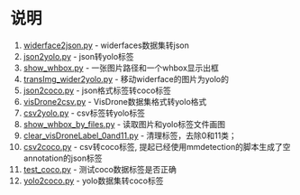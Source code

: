 # 说明

1. [widerface2json.py](./widerface2json.py) - widerfaces数据集转json
2. [json2yolo.py](./json2yolo.py) - json转yolo标签
3. [show_whbox.py](./show_whbox.py) - 一张图片路径和一个whbox显示出框
4. [transImg_wider2yolo.py](./transImg_wider2yolo.py) - 移动widerface的图片为yolo的
5. [json2coco.py](./json2coco.py) - json格式标签转coco标签
6. [visDrone2csv.py](./visDrone2csv.py) - VisDrone数据集格式转yolo格式
7. [csv2yolo.py](./csv2yolo.py) - csv标签转yolo标签
8. [show_whbox_by_files.py](./show_whbox_by_files.py) - 读取图片和yolo标签文件画图
9. [clear_visDroneLabel_0and11.py](./clear_visDroneLabel_0and11.py) - 清理标签，去除0和11类；
10. [csv2coco.py](./csv2coco.py) - csv转coco标签, 提起已经使用mmdetection的脚本生成了空annotation的json标签
11. [test_coco.py](./test_coco.py) - 测试coco数据标签是否正确
12. [yolo2coco.py](./yolo2coco.py) -  yolo数据集转coco标签